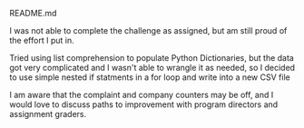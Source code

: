 README.md


I was not able to complete the challenge as assigned, but am still proud of the effort I put in.

Tried using list comprehension to populate Python Dictionaries, but the data got very complicated and I wasn't able to wrangle it as needed, so I decided to use simple nested if statments in a for loop and write into a new CSV file

I am aware that the complaint and company counters may be off, and I would love to discuss paths to improvement with program directors and assignment graders.
